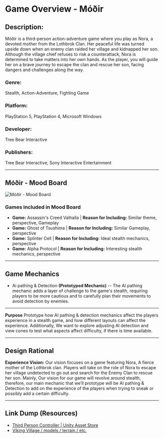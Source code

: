 # Game Overview - Móðir

## Description:
Móðir is a third-person action-adventure game where you play as Nora, a devoted mother from the Lothbrok Clan. Her peaceful life was turned upside down when an enemy clan raided her village and kidnapped her son. Although the village chief refuses to risk a counterattack, Nora is determined to take matters into her own hands. As the player, you will guide her on a brave journey to escape the clan and rescue her son, facing dangers and challenges along the way.

### Genre:
Stealth, Action-Adventure, Fighting Game

### Platform:
PlayStation 5, PlayStation 4, Microsoft Windows

### Developer:
Tree Bear Interactive

### Publishers:
Tree Bear Interactive, Sony Interactive Entertainment

---
## Móðir - Mood Board

![Móðir - Mood Board](https://i.imgur.com/wjG7gYh_d.jpeg)

### Games included in Mood Board
- **Game:** Assassin's Creed Valhalla | **Reason for Including:** Similar theme, perspective, Gameplay
- **Game:** Ghost of Tsushima | **Reason for Including:** Similar Gameplay, perspective
- **Game:** Splinter Cell | **Reason for Including:** Ideal stealth mechanics, perspective
- **Game:** Alpha Protocol | **Reason for Including:** Interesting stealth mechanics, perspective

---

## Game Mechanics

- Ai pathing & Detection **(Prototyped Mechanic)**
-- The AI pathing mechanic adds a layer of challenge to the game's stealth, requiring players to be more cautious and to carefully plan their movements to avoid detection by enemies.

---

**Purpose** Prototype how AI pathing & detection mechanics affect the players experience in a stealth game, and how different layouts can affect the experience. Additionally, We want to explore adjusting AI detection and view cones to test what aspects affect difficulty, if there is time available. 

---

## Design Rational

**Experience Vision:**
Our vision focuses on a game featuring Nora, A fierce mother of the Lothbrok clan. Players will take on the role of Nora to escape her village undetected to go out and search for the Enemy Clan to rescue her son. Mainly, Our vision for our game will revolve around stealth, therefore, our main mechanic that we’ll prototype will be AI pathing & Detection to add on the experience of the players when trying to sneak or possibly add a certain difficulty.

---

## Link Dump (Resources)
- [Third Person Controller | Unity Asset Store](https://assetstore.unity.com/packages/essentials/starter-assets-thirdperson-updates-in-new-charactercontroller-pa-196526)
- [Viking Village / models / terrain / etc.](https://assetstore.unity.com/packages/3d/environments/fantasy/polygon-vikings-low-poly-3d-art-by-synty-85664)

